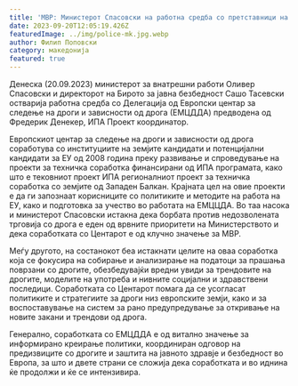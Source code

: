 ```yaml
---
title: 'МВР: Министерот Спасовски на работна средба со претставници на Делегацијата од Европскиот центар за следење на дроги и зависности од дрога (ЕМЦДДА) - 20 СЕПТЕМВРИ 2023'
date: 2023-09-20T12:05:19.426Z
featuredImage: ../img/police-mk.jpg.webp
author: Филип Поповски
category: македонија
featured: true
---
```

Денеска (20.09.2023) министерот за внатрешни работи Оливер Спасовски и директорот на Бирото за јавна безбедност Сашо Тасевски остварија работна средба со Делегација од Европски центар за следење на дроги и зависности од дрога (ЕМЦДДА) предводена од Фредерик Денекер, ИПА Проект координатор.

Европскиот центар за следење на дроги и зависности од дрога соработува со институциите на земјите кандидати и потенцијални кандидати за ЕУ од 2008 година преку развивање и спроведување на проекти за техничка соработка финансирани од ИПА програмата, како што е тековниот проект ИПА регионалниот проект за техничка соработка со земјите од Западен Балкан. Крајната цел на овие проекти е да ги запознаат корисниците со политиките и методите на работа на ЕУ, како и подготовка за учество во работата на ЕМЦЦДА. Во таа насока и министерот Спасовски истакна дека борбата против недозволената трговија со дрога е еден од врвните приоритети на Министерството и дека соработката со Центарот е од клучно значење за МВР.

Меѓу другото, на состанокот беа истакнати целите на оваа соработка која се фокусира на собирање и анализирање на податоци за прашања поврзани со дрогите, обезбедувајќи вредни увиди за трендовите на дрогите, моделите на употреба и нивните социјални и здравствени последици. Соработката со Центарот помага да се усогласат политиките и стратегиите за дроги низ европските земји, како и за воспоставување на систем за рано предупредување за откривање на новите закани и трендови од дрога.

Генерално, соработката со ЕМЦДДА е од витално значење за информирано креирање политики, координиран одговор на предизвиците со дрогите и заштита на јавното здравје и безбедност во Европа, за што и двете страни се сложија дека соработката и во иднина ќе продолжи и ќе се интензивира.

